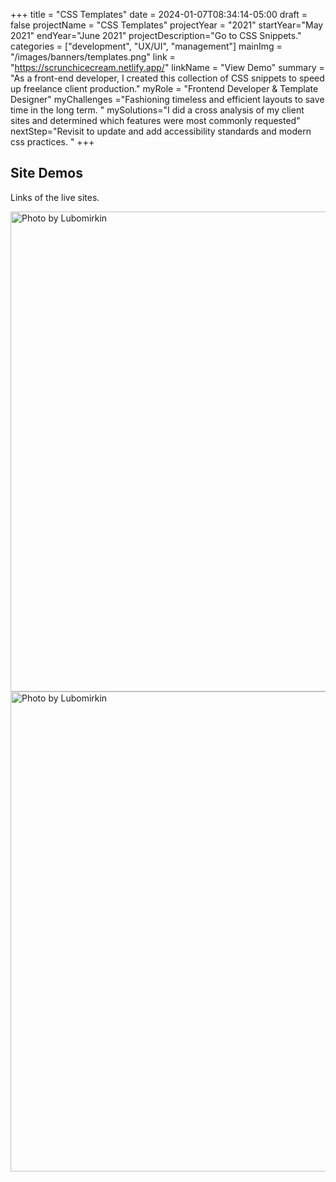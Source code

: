 +++
title = "CSS Templates"
date = 2024-01-07T08:34:14-05:00
draft = false
projectName = "CSS Templates"
projectYear = "2021"
startYear="May 2021"
endYear="June 2021"
projectDescription="Go to CSS Snippets."
categories = ["development", "UX/UI", "management"]
mainImg = "/images/banners/templates.png"
link = "https://scrunchicecream.netlify.app/"
linkName = "View Demo"
summary = "As a front-end developer, I created this collection of CSS snippets to speed up freelance client production."
myRole = "Frontend Developer & Template Designer"
myChallenges ="Fashioning timeless and efficient layouts to save time in the long term. "
mySolutions="I did a cross analysis of my client sites and determined which features were most commonly requested"
nextStep="Revisit to update and add accessibility standards and modern css practices. "
+++

<div class="container">
  <div class="row mb-1">
    <div class="lc-block text-center">
      <div editable="rich">
        <h2 class="fw-bold display-2">Site Demos</h2>
      </div>
    </div>
    <div class="lc-block text-center">
      <div editable="rich">
        <p class="lead">Links of the live sites.<br /></p>
      </div>
    </div>
  </div> 
    <a href="https://merlindascloset.netlify.app/" class="mb-4 d-block shrink-image">
      <div class="lc-block">
        <img
          class="img-fluid"
          src="/images/buttons/2.png"
          sizes="(max-width: 1080px) 100vw, 1080px"
          width="1080"
          height="768"
          alt="Photo by Lubomirkin"
          loading="lazy"
        />
      </div>
      <!-- /lc-block -->
    </a>
    <a href="https://scrunchicecream.netlify.app/" class="my-4 d-block shrink-image">
      <div class="lc-block">
        <img
          class="img-fluid"
          src="/images/buttons/1.png"
          sizes="(max-width: 1080px) 100vw, 1080px"
          width="1080"
          height="768"
          alt="Photo by Lubomirkin"
          loading="lazy"
        />
      </div>
      <!-- /lc-block -->
    </a>

</div>